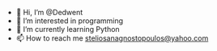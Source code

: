- 👋 Hi, I’m @Dedwent
- 👀 I’m interested in programming
- 🌱 I’m currently learning Python
- 📫 How to reach me steliosanagnostopoulos@yahoo.com

<!---
Dedwent/Dedwent is a ✨ special ✨ repository because its `README.md` (this file) appears on your GitHub profile.
You can click the Preview link to take a look at your changes.
--->
